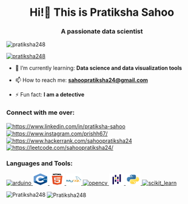 <h1 align="center">Hi!👋 This is Pratiksha Sahoo</h1>
<h3 align="center">A passionate data scientist</h3>

<p align="left"> <img src="https://komarev.com/ghpvc/?username=pratiksha248&label=Profile%20views&color=0e75b6&style=flat" alt="pratiksha248" /> </p>

<p align="left"> <a href="https://github.com/ryo-ma/github-profile-trophy"><img src="https://github-profile-trophy.vercel.app/?username=pratiksha248" alt="pratiksha248" /></a> </p>

- 🌱 I’m currently learning: **Data science and data visualization tools**

- 📫 How to reach me: **sahoopratiksha24@gmail.com**

- ⚡ Fun fact: **I am a detective**

<h3 align="left">Connect with me over:</h3>
<p align="left">
<a href="https://www.linkedin.com/in/pratiksha-sahoo" target="blank"><img align="center" src="https://raw.githubusercontent.com/rahuldkjain/github-profile-readme-generator/master/src/images/icons/Social/linked-in-alt.svg" alt="https://www.linkedin.com/in/pratiksha-sahoo" height="30" width="40" /></a>
<a href="https://www.instagram.com/prishh67/" target="blank"><img align="center" src="https://raw.githubusercontent.com/rahuldkjain/github-profile-readme-generator/master/src/images/icons/Social/instagram.svg" alt="https://www.instagram.com/prishh67/" height="30" width="40" /></a>
<a href="https://www.hackerrank.com/sahoopratiksha24" target="blank"><img align="center" src="https://raw.githubusercontent.com/rahuldkjain/github-profile-readme-generator/master/src/images/icons/Social/hackerrank.svg" alt="https://www.hackerrank.com/sahoopratiksha24" height="30" width="40" /></a>
<a href="https://leetcode.com/sahoopratiksha24/" target="blank"><img align="center" src="https://raw.githubusercontent.com/rahuldkjain/github-profile-readme-generator/master/src/images/icons/Social/leet-code.svg" alt="https://leetcode.com/sahoopratiksha24/" height="30" width="40" /></a>
</p>

<h3 align="left">Languages and Tools:</h3>
<p align="left"> <a href="https://www.arduino.cc/" target="_blank" rel="noreferrer"> <img src="https://cdn.worldvectorlogo.com/logos/arduino-1.svg" alt="arduino" width="40" height="30"/> </a> <a href="https://www.w3schools.com/cpp/" target="_blank" rel="noreferrer"> <img src="https://raw.githubusercontent.com/devicons/devicon/master/icons/cplusplus/cplusplus-original.svg" alt="cplusplus" width="40" height="30"/> </a> <a href="https://www.w3.org/html/" target="_blank" rel="noreferrer"> <img src="https://raw.githubusercontent.com/devicons/devicon/master/icons/html5/html5-original-wordmark.svg" alt="html5" width="40" height="30"/> </a> <a href="https://www.mysql.com/" target="_blank" rel="noreferrer"> <img src="https://raw.githubusercontent.com/devicons/devicon/master/icons/mysql/mysql-original-wordmark.svg" alt="mysql" width="40" height="30"/> </a> <a href="https://opencv.org/" target="_blank" rel="noreferrer"> <img src="https://www.vectorlogo.zone/logos/opencv/opencv-icon.svg" alt="opencv" width="40" height="30"/> </a> <a href="https://pandas.pydata.org/" target="_blank" rel="noreferrer"> <img src="https://raw.githubusercontent.com/devicons/devicon/2ae2a900d2f041da66e950e4d48052658d850630/icons/pandas/pandas-original.svg" alt="pandas" width="40" height="30"/> </a> <a href="https://www.python.org" target="_blank" rel="noreferrer"> <img src="https://raw.githubusercontent.com/devicons/devicon/master/icons/python/python-original.svg" alt="python" width="40" height="30"/> </a> <a href="https://scikit-learn.org/" target="_blank" rel="noreferrer"> <img src="https://upload.wikimedia.org/wikipedia/commons/0/05/Scikit_learn_logo_small.svg" alt="scikit_learn" width="40" height="30"/> </a> </p>

<p><img align="left" src="https://github-readme-stats.vercel.app/api/top-langs?username=Pratiksha248&show_icons=true&locale=en&layout=compact" alt="Pratiksha248" /></p>

<p>&nbsp;<img align="center" src="https://github-readme-stats.vercel.app/api?username=Pratiksha248&show_icons=true&locale=en" alt="Pratiksha248" /></p>

